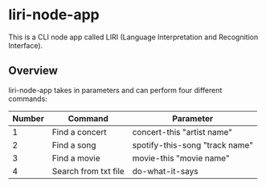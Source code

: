 # liri-node-app
This is a CLI node app called LIRI (Language Interpretation and Recognition Interface). 


## Overview
liri-node-app takes in parameters and can perform four different commands:

Number | Command | Parameter
--- | --- | ---
1 | Find a concert | concert-this "artist name"
2 | Find a song | spotify-this-song "track name"
3 | Find a movie | movie-this "movie name"
4 | Search from txt file | do-what-it-says

